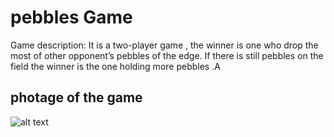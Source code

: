 # pebbles Game

Game description:
It is a two-player game , the winner is one who drop the most of other opponent’s pebbles of the edge.
If there is still pebbles on the field the winner is the one holding more pebbles .A

## photage of the game

![alt text](https://github.com/aliKatlabi/pebblesGame/blob/master/Pgame.gif)
